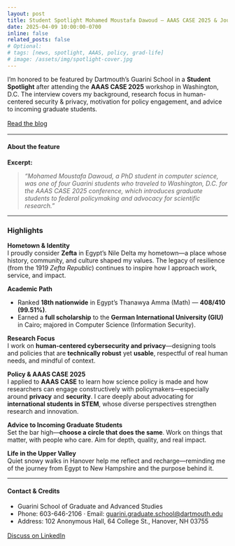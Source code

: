 ```yaml
---
layout: post
title: Student Spotlight Mohamed Moustafa Dawoud — AAAS CASE 2025 & Journey from Zefta to Dartmouth
date: 2025-04-09 10:00:00-0700
inline: false
related_posts: false
# Optional:
# tags: [news, spotlight, AAAS, policy, grad-life]
# image: /assets/img/spotlight-cover.jpg
---
```


I’m honored to be featured by Dartmouth’s Guarini School in a **Student Spotlight** after attending the **AAAS CASE 2025** workshop in Washington, D.C. The interview covers my background, research focus in human-centered security & privacy, motivation for policy engagement, and advice to incoming graduate students.

<div style="margin: 1rem 0;">
  <a class="btn btn-primary" href="https://guarinigrad.dartmouth.edu/blog/2025/04/28/student-spotlight-mohamed-moustafa-dawoud/" target="_blank" rel="noopener">
    Read the blog
  </a>
</div>

---

#### About the feature

**Excerpt:**  
> *“Mohamed Moustafa Dawoud, a PhD student in computer science, was one of four Guarini students who traveled to Washington, D.C. for the AAAS CASE 2025 conference, which introduces graduate students to federal policymaking and advocacy for scientific research.”*

---

### Highlights

**Hometown & Identity**  
I proudly consider **Zefta** in Egypt’s Nile Delta my hometown—a place whose history, community, and culture shaped my values. The legacy of resilience (from the 1919 *Zefta Republic*) continues to inspire how I approach work, service, and impact.

**Academic Path**  
- Ranked **18th nationwide** in Egypt’s Thanawya Amma (Math) — **408/410 (99.51%)**.  
- Earned a **full scholarship** to the **German International University (GIU)** in Cairo; majored in Computer Science (Information Security).  

**Research Focus**  
I work on **human-centered cybersecurity and privacy**—designing tools and policies that are **technically robust** yet **usable**, respectful of real human needs, and mindful of context.

**Policy & AAAS CASE 2025**  
I applied to **AAAS CASE** to learn how science policy is made and how researchers can engage constructively with policymakers—especially around **privacy** and **security**. I care deeply about advocating for **international students in STEM**, whose diverse perspectives strengthen research and innovation.

**Advice to Incoming Graduate Students**  
Set the bar high—**choose a circle that does the same**. Work on things that matter, with people who care. Aim for depth, quality, and real impact.

**Life in the Upper Valley**  
Quiet snowy walks in Hanover help me reflect and recharge—reminding me of the journey from Egypt to New Hampshire and the purpose behind it.

---

#### Contact & Credits
- Guarini School of Graduate and Advanced Studies  
- Phone: 603-646-2106 · Email: guarini.graduate.school@dartmouth.edu  
- Address: 102 Anonymous Hall, 64 College St., Hanover, NH 03755

<div style="margin-top:1rem;">
  <a class="btn btn-outline-primary" href="https://www.linkedin.com/posts/mohamedmostafadawod_cybersecurity-aiineducation-privacy-activity-7338998254958764035-AywP?utm_source=share&utm_medium=member_desktop&rcm=ACoAADFQmcoBLJ38qGoOSyAVBnbdTFJ_37jmCls" target="_blank" rel="noopener">
    Discuss on LinkedIn
  </a>
</div>
